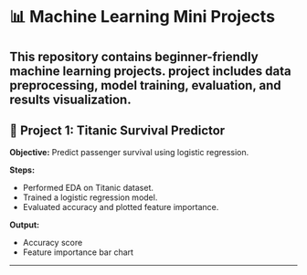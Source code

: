 
# 📊 Machine Learning Mini Projects
This repository contains beginner-friendly machine learning projects. project includes data preprocessing, model training, evaluation, and results visualization.
---
## 🚢 Project 1: Titanic Survival Predictor

**Objective:** Predict passenger survival using logistic regression.

**Steps:**
- Performed EDA on Titanic dataset.
- Trained a logistic regression model.
- Evaluated accuracy and plotted feature importance.

**Output:**
- Accuracy score
- Feature importance bar chart

---
